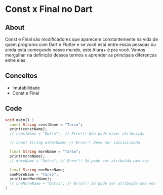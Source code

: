 # Const x Final no Dart

## About

Const e Final são modificadores que aparecem constantemente na vida de quem programa com Dart e Flutter e se você está entre essas pessoas ou ainda está começando nesse mundo, este Alura+ é pra você. Vamos mergulhar na definição desses termos e aprender as principais diferenças entre eles.

## Conceitos

- Imutabilidade
- Const e Final

## Code

```dart
void main() {
  const String constName = "Tarso";
  print(constName);
  // constName = "Dutra";  // Erro!!! Não pode haver atribuição

  // const String otherName; // Erro!!! Deve ser inicializada

  final String moreName = "Tarso";
  print(moreName);
  // moreName = "Dutra"; // Erro!!! Só pode ser atribuída uma vez

  final String oneMoreName;
  oneMoreName = "Tarso";
  print(oneMoreName);
  // oneMoreName = "Dutra"; // Erro!!! Só pode ser atribuída uma vez
}
```
